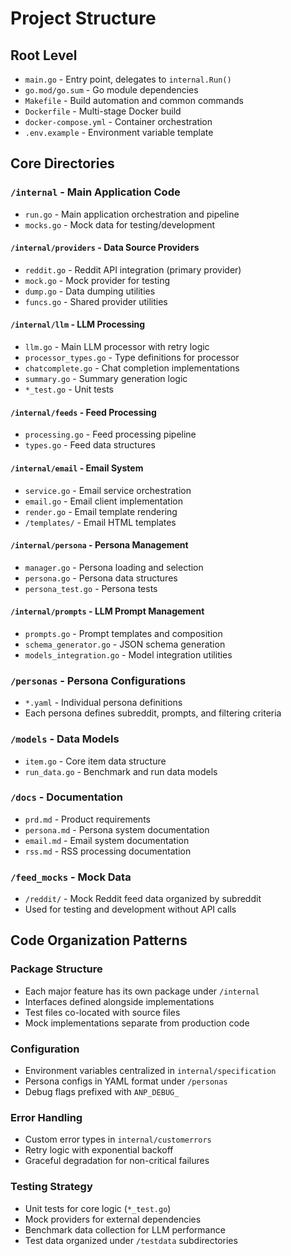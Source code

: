 # Project Structure

## Root Level
- `main.go` - Entry point, delegates to `internal.Run()`
- `go.mod/go.sum` - Go module dependencies
- `Makefile` - Build automation and common commands
- `Dockerfile` - Multi-stage Docker build
- `docker-compose.yml` - Container orchestration
- `.env.example` - Environment variable template

## Core Directories

### `/internal` - Main Application Code
- `run.go` - Main application orchestration and pipeline
- `mocks.go` - Mock data for testing/development

#### `/internal/providers` - Data Source Providers
- `reddit.go` - Reddit API integration (primary provider)
- `mock.go` - Mock provider for testing
- `dump.go` - Data dumping utilities
- `funcs.go` - Shared provider utilities

#### `/internal/llm` - LLM Processing
- `llm.go` - Main LLM processor with retry logic
- `processor_types.go` - Type definitions for processor
- `chatcomplete.go` - Chat completion implementations
- `summary.go` - Summary generation logic
- `*_test.go` - Unit tests

#### `/internal/feeds` - Feed Processing
- `processing.go` - Feed processing pipeline
- `types.go` - Feed data structures

#### `/internal/email` - Email System
- `service.go` - Email service orchestration
- `email.go` - Email client implementation
- `render.go` - Email template rendering
- `/templates/` - Email HTML templates

#### `/internal/persona` - Persona Management
- `manager.go` - Persona loading and selection
- `persona.go` - Persona data structures
- `persona_test.go` - Persona tests

#### `/internal/prompts` - LLM Prompt Management
- `prompts.go` - Prompt templates and composition
- `schema_generator.go` - JSON schema generation
- `models_integration.go` - Model integration utilities

### `/personas` - Persona Configurations
- `*.yaml` - Individual persona definitions
- Each persona defines subreddit, prompts, and filtering criteria

### `/models` - Data Models
- `item.go` - Core item data structure
- `run_data.go` - Benchmark and run data models

### `/docs` - Documentation
- `prd.md` - Product requirements
- `persona.md` - Persona system documentation
- `email.md` - Email system documentation
- `rss.md` - RSS processing documentation

### `/feed_mocks` - Mock Data
- `/reddit/` - Mock Reddit feed data organized by subreddit
- Used for testing and development without API calls

## Code Organization Patterns

### Package Structure
- Each major feature has its own package under `/internal`
- Interfaces defined alongside implementations
- Test files co-located with source files
- Mock implementations separate from production code

### Configuration
- Environment variables centralized in `internal/specification`
- Persona configs in YAML format under `/personas`
- Debug flags prefixed with `ANP_DEBUG_`

### Error Handling
- Custom error types in `internal/customerrors`
- Retry logic with exponential backoff
- Graceful degradation for non-critical failures

### Testing Strategy
- Unit tests for core logic (`*_test.go`)
- Mock providers for external dependencies
- Benchmark data collection for LLM performance
- Test data organized under `/testdata` subdirectories